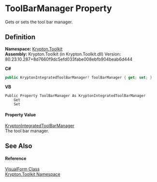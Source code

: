 # ToolBarManager Property


Gets or sets the tool bar manager.



## Definition
**Namespace:** <a href="79d2eac2-21f4-54ff-7552-b20c33c30600.md">Krypton.Toolkit</a>  
**Assembly:** Krypton.Toolkit (in Krypton.Toolkit.dll) Version: 80.23.10.287+8d7660f9dc5efd033fabe008ebfb904beab6d444

**C#**
``` C#
public KryptonIntegratedToolBarManager? ToolBarManager { get; set; }
```
**VB**
``` VB
Public Property ToolBarManager As KryptonIntegratedToolBarManager
	Get
	Set
```



#### Property Value
<a href="4b9cc24d-edc4-08dd-52a4-dabaf98bcaa2.md">KryptonIntegratedToolBarManager</a>  
The tool bar manager.

## See Also


#### Reference
<a href="bd185a29-8954-1412-8e7c-67631bab3d9c.md">VisualForm Class</a>  
<a href="79d2eac2-21f4-54ff-7552-b20c33c30600.md">Krypton.Toolkit Namespace</a>  
